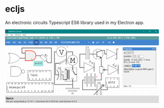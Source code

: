 # ecljs

An electronic circuits Typescript ES6 library used in my Electron app.

![Many components](img/img04.png)